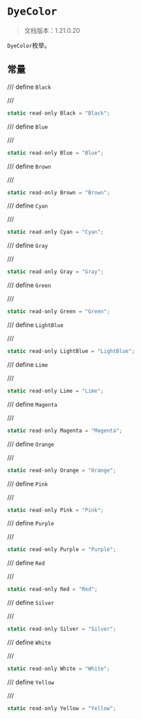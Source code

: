 # `DyeColor`

> 文档版本：1.21.0.20

`DyeColor`枚举。

## 常量

/// define
`Black`


///

```js
static read-only Black = "Black";
```


/// define
`Blue`


///

```js
static read-only Blue = "Blue";
```


/// define
`Brown`


///

```js
static read-only Brown = "Brown";
```


/// define
`Cyan`


///

```js
static read-only Cyan = "Cyan";
```


/// define
`Gray`


///

```js
static read-only Gray = "Gray";
```


/// define
`Green`


///

```js
static read-only Green = "Green";
```


/// define
`LightBlue`


///

```js
static read-only LightBlue = "LightBlue";
```


/// define
`Lime`


///

```js
static read-only Lime = "Lime";
```


/// define
`Magenta`


///

```js
static read-only Magenta = "Magenta";
```


/// define
`Orange`


///

```js
static read-only Orange = "Orange";
```


/// define
`Pink`


///

```js
static read-only Pink = "Pink";
```


/// define
`Purple`


///

```js
static read-only Purple = "Purple";
```


/// define
`Red`


///

```js
static read-only Red = "Red";
```


/// define
`Silver`


///

```js
static read-only Silver = "Silver";
```


/// define
`White`


///

```js
static read-only White = "White";
```


/// define
`Yellow`


///

```js
static read-only Yellow = "Yellow";
```

